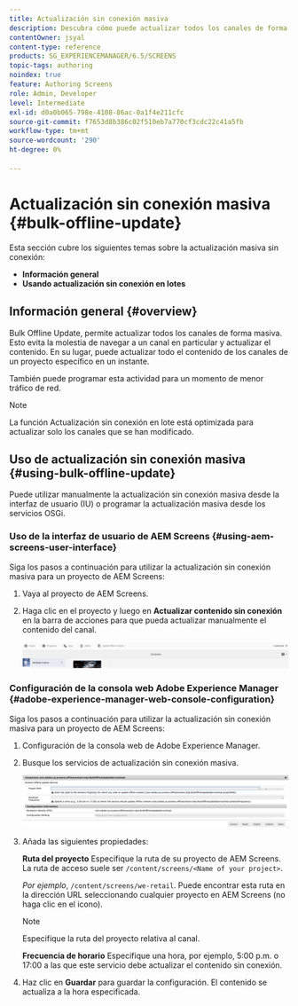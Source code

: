 ```yaml
---
title: Actualización sin conexión masiva
description: Descubra cómo puede actualizar todos los canales de forma masiva.
contentOwner: jsyal
content-type: reference
products: SG_EXPERIENCEMANAGER/6.5/SCREENS
topic-tags: authoring
noindex: true
feature: Authoring Screens
role: Admin, Developer
level: Intermediate
exl-id: d0a0b065-798e-4108-86ac-0a1f4e211cfc
source-git-commit: f7653d8b386c02f510eb7a770cf3cdc22c41a5fb
workflow-type: tm+mt
source-wordcount: '290'
ht-degree: 0%

---
```


# Actualización sin conexión masiva {#bulk-offline-update}

Esta sección cubre los siguientes temas sobre la actualización masiva sin conexión:

* **Información general**
* **Usando actualización sin conexión en lotes**

<!-- OBSOLETE VERSIONS
>[!CAUTION]
>
>This AEM Screens functionality is only available, if you have installed AEM 6.3 Feature Pack 3 or AEM 6.4 Screens Feature Pack 1.
>
>To get access to this Feature Pack, contact Adobe Support and request access. When you have permissions you can download it from Package Share. -->

## Información general {#overview}

Bulk Offline Update, permite actualizar todos los canales de forma masiva. Esto evita la molestia de navegar a un canal en particular y actualizar el contenido. En su lugar, puede actualizar todo el contenido de los canales de un proyecto específico en un instante.

También puede programar esta actividad para un momento de menor tráfico de red.

>[!NOTE]
>
>La función Actualización sin conexión en lote está optimizada para actualizar solo los canales que se han modificado.

## Uso de actualización sin conexión masiva {#using-bulk-offline-update}

Puede utilizar manualmente la actualización sin conexión masiva desde la interfaz de usuario (IU) o programar la actualización masiva desde los servicios OSGi.

### Uso de la interfaz de usuario de AEM Screens {#using-aem-screens-user-interface}

Siga los pasos a continuación para utilizar la actualización sin conexión masiva para un proyecto de AEM Screens:

1. Vaya al proyecto de AEM Screens.
1. Haga clic en el proyecto y luego en **Actualizar contenido sin conexión** en la barra de acciones para que pueda actualizar manualmente el contenido del canal.

   ![screen_shot_2018-04-24at122256pm](assets/screen_shot_2018-04-24at122256pm.png)

### Configuración de la consola web Adobe Experience Manager {#adobe-experience-manager-web-console-configuration}

Siga los pasos a continuación para utilizar la actualización sin conexión masiva para un proyecto de AEM Screens:

1. Configuración de la consola web de Adobe Experience Manager.
1. Busque los servicios de actualización sin conexión masiva.

   ![screen_shot_2018-04-24at121428pm](assets/screen_shot_2018-04-24at121428pm.png)

1. Añada las siguientes propiedades:

   **Ruta del proyecto** Especifique la ruta de su proyecto de AEM Screens. La ruta de acceso suele ser `/content/screens/<Name of your project>`.

   *Por ejemplo*, `/content/screens/we-retail`. Puede encontrar esta ruta en la dirección URL seleccionando cualquier proyecto en AEM Screens (no haga clic en el icono).

   >[!NOTE]
   >
   >Especifique la ruta del proyecto relativa al canal.

   **Frecuencia de horario** Especifique una hora, por ejemplo, 5:00 p.m. o 17:00 a las que este servicio debe actualizar el contenido sin conexión.

1. Haz clic en **Guardar** para guardar la configuración. El contenido se actualiza a la hora especificada.
